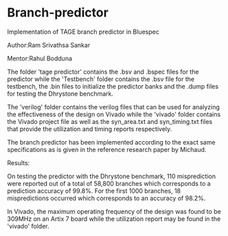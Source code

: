 # Branch-predictor
Implementation of TAGE branch predictor in Bluespec

Author:Ram Srivathsa Sankar

Mentor:Rahul Bodduna

The folder 'tage predictor' contains the .bsv and .bspec files for the predictor while the 'Testbench' folder contains the .bsv file for the testbench, the .bin files to initialize the predictor banks and the .dump files for testing the Dhrystone benchmark.

The 'verilog' folder contains the verilog files that can be used for analyzing the effectiveness of the design on Vivado while the 'vivado' folder contains the Vivado project file as well as the syn_area.txt and syn_timing.txt files that provide the utilization and timing reports respectively.

The branch predictor has been implemented according to the exact same specifications as is given in the reference research paper by Michaud.

Results: 

On testing the predictor with the Dhrystone benchmark, 110 misprediction were reported out of a total of 58,800 branches which corresponds to a prediction accuracy of 99.8%. For the first 1000 branches, 18  mispredictions occurred which corresponds to an accuracy of 98.2%.

In Vivado, the maximum operating frequency of the design was found to be 309MHz on an Artix 7 board while the utilization report may be found in the 'vivado' folder.

